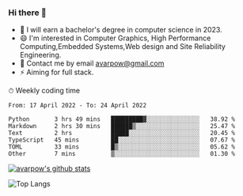 ### Hi there 👋
<!--I have been a GitHub member for [![Years Badge](https://badges.pufler.dev/years/avarpow)](https://badges.pufler.dev)-->
- 🌱 I will earn a bachelor's degree in computer science in 2023.
- 😄 I'm interested in Computer Graphics, High Performance Computing,Embedded Systems,Web design and Site Reliability Engineering.
- 💬 Contact me by email avarpow@gmail.com
- ⚡ Aiming for full stack.

<!--💻 Coding Activity Logging

[![Commits Badge](https://badges.pufler.dev/commits/weekly/avarpow)](https://badges.pufler.dev)-->

⏱ Weekly coding time
<!--START_SECTION:waka-->

```text
From: 17 April 2022 - To: 24 April 2022

Python       3 hrs 49 mins   █████████▓░░░░░░░░░░░░░░░   38.92 %
Markdown     2 hrs 30 mins   ██████▒░░░░░░░░░░░░░░░░░░   25.47 %
Text         2 hrs           █████░░░░░░░░░░░░░░░░░░░░   20.45 %
TypeScript   45 mins         ██░░░░░░░░░░░░░░░░░░░░░░░   07.67 %
TOML         33 mins         █▒░░░░░░░░░░░░░░░░░░░░░░░   05.62 %
Other        7 mins          ▒░░░░░░░░░░░░░░░░░░░░░░░░   01.30 %
```

<!--END_SECTION:waka-->

[![avarpow's github stats](https://github-readme-stats.vercel.app/api?username=avarpow&count_private=true&show_icons=true&hide=issues&hide_border=true)](https://github.com/anuraghazra/github-readme-stats)

![Top Langs](https://github-readme-stats.vercel.app/api/top-langs/?username=avarpow&layout=compact&hide_border=true) 
<!--[![avarpow's wakatime stats](https://github-readme-stats.vercel.app/api/wakatime?username=avarpow)](https://github.com/anuraghazra/github-readme-stats)-->
